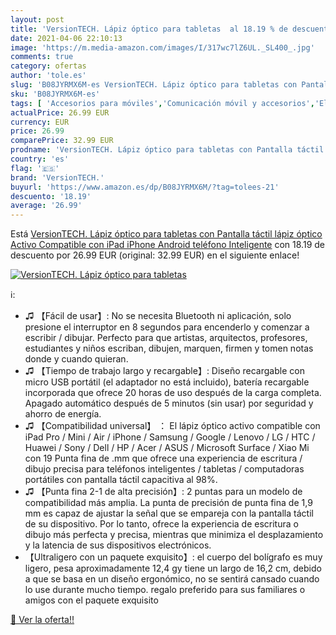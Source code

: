 ```yaml
---
layout: post
title: 'VersionTECH. Lápiz óptico para tabletas  al 18.19 % de descuento'
date: 2021-04-06 22:10:13
image: 'https://m.media-amazon.com/images/I/317wc7lZ6UL._SL400_.jpg'
comments: true
category: ofertas
author: 'tole.es'
slug: 'B08JYRMX6M-es VersionTECH. Lápiz óptico para tabletas con Pantalla...'
sku: 'B08JYRMX6M-es'
tags: [ 'Accesorios para móviles','Comunicación móvil y accesorios','Electrónica','Partes y accesorios de lápices ópticos para tabletas','ipad','iphone','versiontech.', ]
actualPrice: 26.99 EUR
currency: EUR
price: 26.99
comparePrice: 32.99 EUR
prodname: 'VersionTECH. Lápiz óptico para tabletas con Pantalla táctil  lápiz óptico Activo Compatible con iPad  iPhone  Android  teléfono Inteligente'
country: 'es'
flag: '🇪🇸'
brand: 'VersionTECH.'
buyurl: 'https://www.amazon.es/dp/B08JYRMX6M/?tag=tolees-21'
descuento: '18.19'
average: '26.99'
---
```


Está [VersionTECH. Lápiz óptico para tabletas con Pantalla táctil  lápiz óptico Activo Compatible con iPad  iPhone  Android  teléfono Inteligente](https://www.amazon.es/dp/B08JYRMX6M/?tag=tolees-21) con 18.19 de descuento por 26.99 EUR (original: 32.99 EUR) en el siguiente enlace!

[![VersionTECH. Lápiz óptico para tabletas ](https://m.media-amazon.com/images/I/317wc7lZ6UL._SL400_.jpg)](https://www.amazon.es/dp/B08JYRMX6M/?tag=tolees-21)

ℹ️:

- ♫ 【Fácil de usar】: No se necesita Bluetooth ni aplicación, solo presione el interruptor en 8 segundos para encenderlo y comenzar a escribir / dibujar. Perfecto para que artistas, arquitectos, profesores, estudiantes y niños escriban, dibujen, marquen, firmen y tomen notas donde y cuando quieran.
- ♫ 【Tiempo de trabajo largo y recargable】: Diseño recargable con micro USB portátil (el adaptador no está incluido), batería recargable incorporada que ofrece 20 horas de uso después de la carga completa. Apagado automático después de 5 minutos (sin usar) por seguridad y ahorro de energía.
- ♫ 【Compatibilidad universal】 ： El lápiz óptico activo compatible con iPad Pro / Mini / Air / iPhone / Samsung / Google / Lenovo / LG / HTC / Huawei / Sony / Dell / HP / Acer / ASUS / Microsoft Surface / Xiao Mi con 19 Punta fina de .mm que ofrece una experiencia de escritura / dibujo precisa para teléfonos inteligentes / tabletas / computadoras portátiles con pantalla táctil capacitiva al 98%.
- ♫ 【Punta fina 2-1 de alta precisión】: 2 puntas para un modelo de compatibilidad más amplia. La punta de precisión de punta fina de 1,9 mm es capaz de ajustar la señal que se empareja con la pantalla táctil de su dispositivo. Por lo tanto, ofrece la experiencia de escritura o dibujo más perfecta y precisa, mientras que minimiza el desplazamiento y la latencia de sus dispositivos electrónicos.
- 【Ultraligero con un paquete exquisito】: el cuerpo del bolígrafo es muy ligero, pesa aproximadamente 12,4 gy tiene un largo de 16,2 cm, debido a que se basa en un diseño ergonómico, no se sentirá cansado cuando lo use durante mucho tiempo. regalo preferido para sus familiares o amigos con el paquete exquisito

[🛒 Ver la oferta!!](https://www.amazon.es/dp/B08JYRMX6M/?tag=tolees-21)
